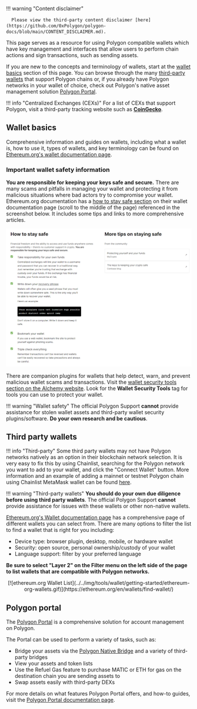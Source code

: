 !!! warning "Content disclaimer"

      Please view the third-party content disclaimer [here](https://github.com/0xPolygon/polygon-docs/blob/main/CONTENT_DISCLAIMER.md).

This page serves as a resource for using Polygon compatible wallets which have key management and interfaces that allow users to perform chain actions and sign transactions, such as sending assets.

If you are new to the concepts and terminology of wallets, start at the [wallet basics](#wallet-basics) section of this page. You can browse through the many [third-party wallets](#third-party-wallets) that support Polygon chains or, if you already have Polygon networks in your wallet of choice, check out Polygon's native asset management solution [Polygon Portal](#polygon-portal).


!!! info "Centralized Exchanges (CEXs)"
      For a list of CEXs that support Polygon, visit a third-party tracking website such as [**CoinGecko**](https://www.coingecko.com/).

## Wallet basics

Comprehensive information and guides on wallets, including what a wallet is, how to use it, types of wallets, and key terminology can be found on [Ethereum.org's wallet documentation page](https://ethereum.org/en/wallets/).

### Important wallet safety information

**You are responsible for keeping your keys safe and secure.** There are many scams and pitfalls in managing your wallet and protecting it from malicious situations where bad actors try to compromise your wallet. Ethereum.org documentation has a [how to stay safe section](https://ethereum.org/en/wallets/) on their wallet documentation page (scroll to the middle of the page) referenced in the screenshot below. It includes some tips and links to more comprehensive articles.

[![Ethereum.org: how to stay safe](../../img/tools/wallet/getting-started/wallet-safety-ethereum-org.png)](https://ethereum.org/en/wallets/)

There are companion plugins for wallets that help detect, warn, and prevent malicious wallet scams and transactions. Visit the [wallet security tools section on the Alchemy website](https://www.alchemy.com/best/wallet-security-tools). Look for the **Wallet Security Tools** tag for tools you can use to protect your wallet.

!!! warning "Wallet safety"
      The official Polygon Support **cannot** provide assistance for stolen wallet assets and third-party wallet security plugins/software. **Do your own research and be cautious**.

## Third party wallets

!!! info "Third-party"
      Some third party wallets may not have Polygon networks natively as an option in their blockchain network selection. It is very easy to fix this by using Chainlist, searching for the Polygon network you want to add to your wallet, and click the "Connect Wallet" button. More information and an example of adding a mainnet or testnet Polygon chain using Chainlist MetaMask wallet can be found [here](../wallets/metamask/add-polygon-network.md).
      
!!! warning "Third-party wallets"
      **You should do your own due diligence before using third party wallets**. The official Polygon Support **cannot** provide assistance for issues with these wallets or other non-native wallets.

[Ethereum.org's Wallet documentation page](https://ethereum.org/en/wallets/) has a comprehensive page of different wallets you can select from. There are many options to filter the list to find a wallet that is right for you including:

- Device type: browser plugin, desktop, mobile, or hardware wallet
- Security: open source, personal ownership/custody of your wallet
- Language support: filter by your preferred language

**Be sure to select "Layer 2" on the Filter menu on the left side of the page to list wallets that are compatible with Polygon networks.**

<center>
[![ethereum.org Wallet List](../../img/tools/wallet/getting-started/ethereum-org-wallets.gif)](https://ethereum.org/en/wallets/find-wallet/)
</center>

## Polygon portal

The [Polygon Portal](https://portal.polygon.technology) is a comprehensive solution for account management on Polygon.

The Portal can be used to perform a variety of tasks, such as:

- Bridge your assets via the [Polygon Native Bridge](https://support.polygon.technology/support/solutions/articles/82000905011-how-does-bridging-work-) and a variety of third-party bridges
- View your assets and token lists
- Use the Refuel Gas feature to purchase MATIC or ETH for gas on the destination chain you are sending assets to
- Swap assets easily with third-party DEXs

For more details on what features Polygon Portal offers, and how-to guides, visit the [Polygon Portal documentation page](../wallets/portal.md).